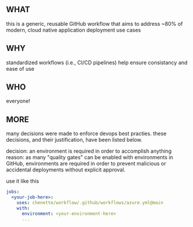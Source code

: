 ## WHAT
this is a generic, reusable GitHub workflow that aims to address ~80% of modern, cloud native application deployment use cases

## WHY
standardized workflows (i.e., CI/CD pipelines) help ensure consistancy and ease of use

## WHO
everyone!

## MORE
many decisions were made to enforce devops best practies. these decisions, and their justification, have been listed below.

decision: an environment is required in order to accomplish anything
reason: as many "quality gates" can be enabled with environments in GitHub, environments are required in order to prevent malicious or accidental deployments without explicit approval.

use it like this 

``` yaml
jobs:
  <your-job-here>:
    uses: chenette/workflow/.github/workflows/azure.yml@main
    with:
      environment: <your-environment-here>
      ...
```